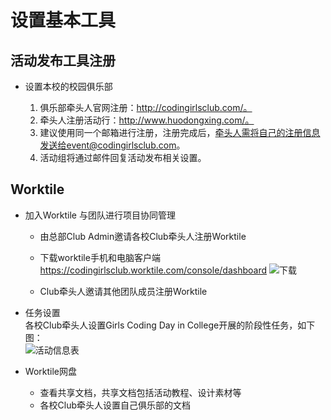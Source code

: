 # 设置基本工具

## 活动发布工具注册
- 设置本校的校园俱乐部 

  1. 俱乐部牵头人官网注册：http://codingirlsclub.com/。
  2. 牵头人注册活动行：http://www.huodongxing.com/。
  3. 建议使用同一个邮箱进行注册，注册完成后，牵头人需将自己的注册信息发送给event@codingirlsclub.com。
  4. 活动组将通过邮件回复活动发布相关设置。


## Worktile
- 加入Worktile 与团队进行项目协同管理

  - 由总部Club Admin邀请各校Club牵头人注册Worktile

  - 下载worktile手机和电脑客户端 <https://codingirlsclub.worktile.com/console/dashboard>
  ![下载](https://images-cdn.shimo.im/MxulZMHsrrQSTc96/image.png!thumbnail)
  - Club牵头人邀请其他团队成员注册Worktile

- 任务设置  
  各校Club牵头人设置Girls Coding Day in College开展的阶段性任务，如下图：  
  ![活动信息表](http://wx4.sinaimg.cn/mw690/0060lm7Tly1fvm7jav3nsj307t0ioglp.jpg)


- Worktile网盘
  - 查看共享文档，共享文档包括活动教程、设计素材等
  - 各校Club牵头人设置自己俱乐部的文档

